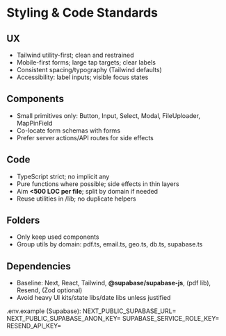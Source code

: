 # Styling & Code Standards

## UX
- Tailwind utility-first; clean and restrained
- Mobile-first forms; large tap targets; clear labels
- Consistent spacing/typography (Tailwind defaults)
- Accessibility: label inputs; visible focus states

## Components
- Small primitives only: Button, Input, Select, Modal, FileUploader, MapPinField
- Co-locate form schemas with forms
- Prefer server actions/API routes for side effects

## Code
- TypeScript strict; no implicit any
- Pure functions where possible; side effects in thin layers
- Aim **<500 LOC per file**; split by domain if needed
- Reuse utilities in /lib; no duplicate helpers

## Folders
- Only keep used components
- Group utils by domain: pdf.ts, email.ts, geo.ts, db.ts, supabase.ts

## Dependencies
- Baseline: Next, React, Tailwind, **@supabase/supabase-js**, (pdf lib), Resend, (Zod optional)
- Avoid heavy UI kits/state libs/date libs unless justified

.env.example (Supabase):
NEXT_PUBLIC_SUPABASE_URL=
NEXT_PUBLIC_SUPABASE_ANON_KEY=
SUPABASE_SERVICE_ROLE_KEY=
RESEND_API_KEY=